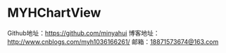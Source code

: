 # MYHChartView
Github地址：https://github.com/minyahui
博客地址：http://www.cnblogs.com/myh1036166261/
邮箱：18871573674@163.com
